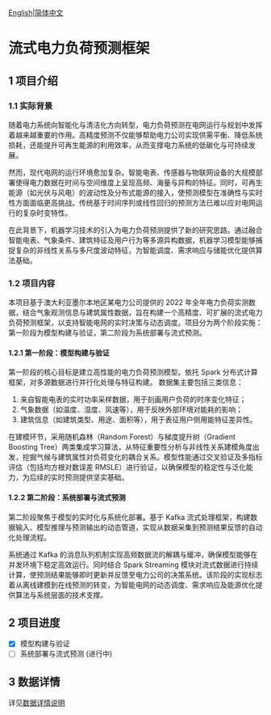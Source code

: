 [English](./README.md)|[简体中文](./README.ch-zh.md)
# **流式电力负荷预测框架**

## **1 项目介绍**

### **1.1 实际背景**

随着电力系统向智能化与清洁化方向转型，电力负荷预测在电网运行与规划中发挥着越来越重要的作用。高精度预测不仅能够帮助电力公司实现供需平衡、降低系统损耗，还能提升可再生能源的利用效率，从而支撑电力系统的低碳化与可持续发展。

然而，现代电网的运行环境愈加复杂。智能电表、传感器与物联网设备的大规模部署使得电力数据在时间与空间维度上呈现高频、海量与异构的特征。同时，可再生能源（如光伏与风电）的波动性及分布式能源的接入，使预测模型在准确性与实时性方面面临更高挑战。传统基于时间序列或线性回归的预测方法已难以应对电网运行的复杂时变特性。

在此背景下，机器学习技术的引入为电力负荷预测提供了新的研究思路。通过融合智能电表、气象条件、建筑特征及用户行为等多源异构数据，机器学习模型能够捕捉复杂的非线性关系与多尺度波动特征，为智能调度、需求响应与储能优化提供算法基础。

### **1.2 项目内容**

本项目基于澳大利亚墨尔本地区某电力公司提供的 2022 年全年电力负荷实测数据，结合气象观测信息与建筑属性数据，旨在构建一个高精度、可扩展的流式电力负荷预测框架，以支持智能电网的实时决策与动态调度。项目分为两个阶段实施：第一阶段为模型构建与验证，第二阶段为系统部署与流式预测。

#### **1.2.1 第一阶段：模型构建与验证**

第一阶段的核心目标是建立高性能的电力负荷预测模型。依托 Spark 分布式计算框架，对多源数据进行并行化处理与特征构建。
数据集主要包括三类信息：

1. 来自智能电表的实时功率采样数据，用于刻画用户负荷的时序变化特征；
2. 气象数据（如温度、湿度、风速等），用于反映外部环境对能耗的影响；
3. 建筑信息（如建筑类型、用途、面积等），用于表征用户侧用能特征差异性。

在建模环节，采用随机森林（Random Forest）与梯度提升树（Gradient Boosting Tree）两类集成学习算法，从特征重要性分析与非线性关系建模角度出发，挖掘气候与建筑属性对负荷变化的耦合关系。模型性能通过交叉验证及多指标评估（包括均方根对数误差 RMSLE）进行验证，以确保模型的稳定性与泛化能力，为后续的实时预测提供坚实基础。

#### **1.2.2 第二阶段：系统部署与流式预测**

第二阶段聚焦于模型的实时化与系统化部署。基于 Kafka 流式处理框架，构建数据输入、模型推理与预测输出的动态管道，实现从数据采集到预测结果反馈的自动化处理流程。

系统通过 Kafka 的消息队列机制实现高频数据流的解耦与缓冲，确保模型能够在并发环境下稳定高效运行。同时结合 Spark Streaming 模块对流式数据进行持续计算，使预测结果能够即时更新并反馈至电力公司的决策系统。该阶段的实现标志着从离线建模到在线预测的转变，为智能电网的动态调度、需求响应及能源优化提供算法与系统层面的技术支撑。

## **2 项目进度**

- [x] 模型构建与验证
- [ ] 系统部署与流式预测 (进行中)

## **3 数据详情**
详见[数据详情说明](../Dataset/README.ch-zh.md)
